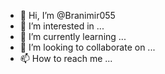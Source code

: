 - 👋 Hi, I’m @Branimir055
- 👀 I’m interested in ...
- 🌱 I’m currently learning ...
- 💞️ I’m looking to collaborate on ...
- 📫 How to reach me ...

<!---
Branimir055/Branimir055 is a ✨ special ✨ repository because its `README.md` (this file) appears on your GitHub profile.
You can click the Preview link to take a look at your changes.
--->


